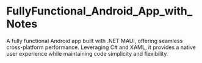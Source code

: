 # FullyFunctional_Android_App_with_Notes
 A fully functional Android app built with .NET MAUI, offering seamless cross-platform performance. Leveraging C# and XAML, it provides a native user experience while maintaining code simplicity and flexibility.
